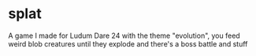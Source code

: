 # splat
A game I made for Ludum Dare 24 with the theme "evolution", you feed weird blob creatures until they explode and there's a boss battle and stuff
